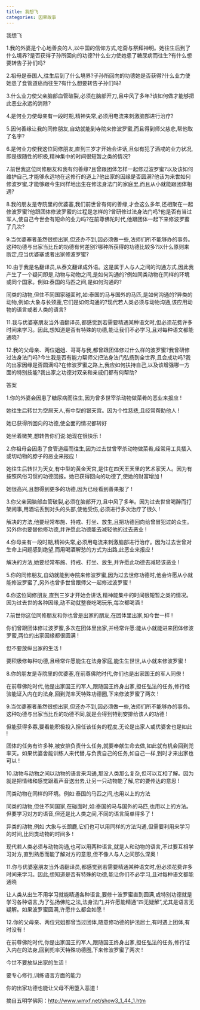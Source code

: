 ```yaml
---
title: 我想飞
categories: 因果故事
---
```



我想飞

1.我的外婆是个心地善良的人,以中国的信仰方式,吃斋与祭拜神明。她往生后到了什么境界?是否获得子孙所回向的功德?什么业力使她患了糖尿病而往生?有什么想要转告子孙们吗?

2.祖母是泰国人,往生后到了什么境界?子孙所回向的功德她是否获得?什么业力使她患了食管道癌而往生?有什么想要转告子孙们吗?

3.什么业力使父亲脑部血管破裂,必须在脑部开刀,且中风了多年?该如何做才能够把此恶业永远的消除?

4.是何业力使母亲有一段时期,精神失常,必须用电流来刺激脑部进行治疗?

5.因何善缘让我的同修朋友,自幼就能到寺院来修波罗蜜,而且得到师父慈悲,帮他取了名字?

6.是何业力使我这位同修朋友,直到三岁才开始会讲话,且似有犯了酒戒的业力状况,即是很随性的积极,精神集中的时间很短暂之类的情况?

7.前世我这位同修朋友和我有何善缘?且曾跟团体怎样一起修过波罗蜜?以及该如何维护自己,才能够永远地在这修行的道上?他出家的因缘是否圆满?他该为来世如何修波罗蜜,才能够跟今生同样地出生在修法身法门的家庭里,而且从小就能跟团体相遇?

8.我的朋友是寺院里的优婆塞,我们前世曾有何的善缘,才会这么多年,还相聚在一起修波罗蜜?他跟团体修波罗蜜的过程是怎样的?曾研修过法身法门吗?他是否有当过军人,使自己今世会有短命的业力吗?在前尊佛陀时代,他跟团体一起下来修波罗蜜了几次?

9.当优婆塞者虽然很想出家,但还办不到,因必须做一些,法师们所不能够办的事务。这种功德与出家当比丘的功德有何差别?哪种所获得的功德比较多?以什么原则来断定,应当优婆塞或者出家修波罗蜜?

10.由于我是名翻译员,从泰文翻译成外语。这是属于人与人之间的沟通方式,因此我产生了一个疑问即是,动物与动物之间,是如何沟通的?例如同类动物在同样的环境或同个国家。例如:泰国的马匹之间,是如何沟通的?

同类的动物,但住不同国家碰面时,如:泰国的马与国外的马匹,是如何沟通的?异类的动物,例如:大象与长颈鹿,它们是如何沟通的?现代若人类必须与动物沟通,该应用动物的语言或者人类的语言?

11.我与优婆塞朋友当外语翻译员,都感觉到若需要精通某种语文时,但必须花费许多时间来学习。因此,想知道是否有特殊的功德,能让我们不必学习,且对每种语文都能通晓?

12.我的父母亲、两位姐姐、哥哥与我,都曾跟团体修过什么样的波罗蜜?我曾研修过法身法门吗?今生我是否有能力帮师父把法身法门弘扬到全世界,且会成功吗?我的出家因缘是否圆满吗?在修波罗蜜之路上,我应如何扶持自己,以及该增强哪一方面的特别技能?我出家之功德对双亲和亲戚们都有何帮助?

答案

1.你的外婆会因患了糖尿病而往生,因为曾多世宰杀动物做菜肴的恶业来报应 !

她往生后转世为空居天人,有中型的银天宫。因为个性慈悲,且经常帮助他人 !

她已获得所回向的功德,使全面的情况都转好

她坐着微笑,想转告你们说:她现在很快乐 !

2.你祖母会因患了食管道癌而往生,因为过去世曾宰杀动物做菜肴,经常用工具插入或切动物的脖子的恶业来报应 !

她往生后转世为天女,有中型的黄金天宫,是住在四天王天里的艺术家天人。因为有按照风俗习惯的功德回报。她已获得回向的功德了,使她的财富增加 !

她很高兴,且想得到更多的功德,因为已经看到善果报了 !

3.你父亲因脑部血管破裂,必须在脑部开刀,且中风了多年。因为过去世曾喝醉而打架闹事,用酒坛丢到对头的头部,使他受伤,必须进行多次治疗了很久 !

解决的方法,他要经常布施、持戒、打坐、放生,且把功德回向给曾冒犯过的众生。另外你也要替他修功德,并许愿此功德能去减轻他的过去恶业 !

4.你母亲有一段时期,精神失常,必须用电流来刺激脑部进行治疗。因为过去世曾对生命上问题感到绝望,而用喝酒解愁的方式为出路,此恶业来报应 !

解决的方法,她要经常布施、持戒、打坐、放生,并许愿此功德去减轻该恶业 !

5.你的同修朋友,自幼就能到寺院来修波罗蜜,因为过去世修功德时,他会许愿从小就能修波罗蜜了,另外也曾多世曾跟师父一起修过波罗蜜 !

6.你这位同修朋友,直到三岁才开始会讲话,精神能集中的时间很短暂之类的情况。因为过去世的各种因缘,动不动就整夜吃喝玩乐,每次都喝酒 !

7.前世你这位同修朋友和你也曾是出家的朋友,在团体里出家,如今世一样 !

你们曾跟团体修过波罗蜜,多次在团体里出家,并经常许愿:能从小就能进来团体修波罗蜜,两位的出家因缘都很圆满 !

但不要放纵出家的生活 !

要积极修每种功德,且经常许愿能生在法身家庭,能生生世世,从小就来修波罗蜜 !

8.你的朋友是寺院里的优婆塞,在前尊佛陀时代,你们也是出家国王的军人同僚 !

在前尊佛陀时代,他是出家国王的军人,跟随国王终身出家,担任弘法的任务,修行经验能证入内在的法身,回到兜率天特殊功德圈,下来修波罗蜜了两次 !

9.当优婆塞者虽然很想出家,但还办不到,因必须做一些,法师们所不能够办的事务。这种功德与出家当比丘的功德不同,就是会得到特别安排给该人的功德 !

但能获得多寡,要看能积极投入担任该任务的程度,无论是出家人或优婆舍也是如此 !

团体的任务有许多种,被安排负责什么任务,就要奉献生命去做,如此就有机会回到兜率天。如果优婆舍能训练人来代替,与负责自己的任务,如自己一样,到时才来出家也可以 !

10.动物与动物之间以动物的语言来沟通,那没人类那么复杂,但可以互相了解。因为就是把情绪和感觉跟着声音送出去,让另一只动物能了解,它的要传达的意思 !

同类动物在同样的环境。例如:泰国的马匹之间,也用以上的方法

同类的动物,但住不同国家,在碰面时,如:泰国的马与国外的马匹,也用以上的方法。但要学习对方的语音,但还是比人类之间,不同的语言简单得多了 !

异类的动物,例如:大象与长颈鹿,它们也可以用同样的方法沟通,但需要利用来学习的时间,比同类动物的时间多 !

现代若人类必须与动物沟通,也可以用两种语言,就是人和动物的语言,不过要互相学习对方,直到熟悉而能了解对方的意思,但不像人与人之间那么深奥 !

11.你与优婆塞朋友当外语翻译员,都感觉到若需要精通某种语文时,但必须花费许多时间来学习。因此,想知道是否有特殊的功德,能让你们不必学习,且对每种语文都能通晓

让人类从出生不用学习就能精通各种语言,要修十波罗蜜直到圆满,或特别功德就是学习各种语言,为了弘扬佛陀之法,法身法门,并许愿能精通“四无疑解”,尤其是语言无疑解。如果波罗蜜圆满,许愿什么都会如愿 !

12.你的父母亲、两位兄姐都曾当过团体,随意修功德的护法居士,有时遇上团体,有时没有 !

在前尊佛陀时代,你是出家国王的军人,跟随国王终身出家,担任弘法的任务,修行证入内在的法身,回到兜率天特殊功德圈,下来修波罗蜜了两次 !

今世不要放纵出家的生活 !

要专心修行,训练语言方面的能力

你的出家功德也能让父母不用堕入恶道 !


摘自五明学佛网：http://www.wmxf.net/show3_1_44_1.htm